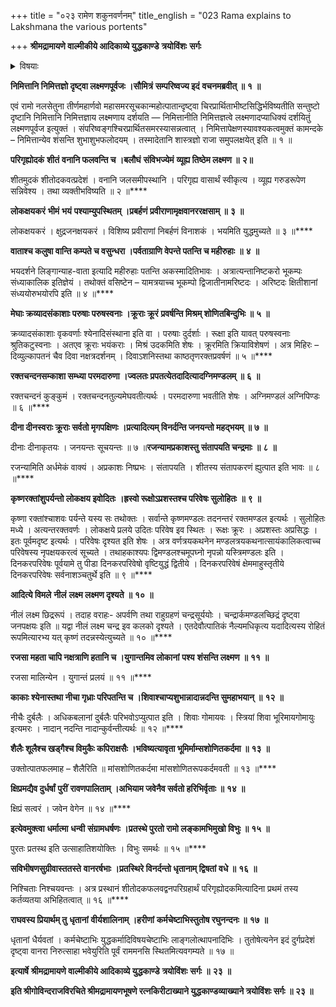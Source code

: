 +++
title = "०२३ रामेण शकुनवर्णनम्"
title_english = "023 Rama explains to Lakshmana the various portents"

+++
**श्रीमद्रामायणे वाल्मीकीये आदिकाव्ये युद्धकाण्डे** **त्रयोविंशः** **सर्गः**


<details><summary>विषयाः</summary>

तीर्णार्णवेनरामेण लक्ष्मणंप्रति घोरतरसमरसूचकोत्पातप्रदर्शन पूर्वकमुत्साहेन सेनयाविभीषण सुग्रीवादिभिस्सहलङ्कांप्रति प्रस्थानम् ॥ १ ॥

</details>


**निमित्तानि निमित्तज्ञो दृष्ट्वा लक्ष्मणपूर्वजः ।सौमित्रं** **सम्परिष्वज्य इदं** **वचनमब्रवीत् ॥** **१** **॥**

एवं रामो नलसेतुना तीर्णमहार्णवो महासमरसूचकान्महोत्पातान्दृष्ट्वा चिरप्रार्थिताभीष्टसिद्धिर्भविष्यतीति सन्तुष्टो दृष्टानि निमित्तानि निमित्तज्ञाय लक्ष्मणाय दर्शयति — निमित्तानीति निमित्तज्ञत्वे लक्ष्मणादप्याधिक्यं दर्शयितुं लक्ष्मणपूर्वज इत्युक्तं । संपरिष्वङ्गश्चिरप्रार्थितसमरस्यासन्नत्वात् । निमित्तापेक्षणस्यावश्यकत्वमुक्तं कामन्दके – निमित्तान्येव शंसन्ति शुभाशुभफलोदयम् । तस्मादेतानि शास्त्रज्ञो राजा समुपलक्षयेत् इति ॥ १ ॥

**परिगृह्योदकं** **शीतं** **वनानि फलवन्ति च ।बलौघं** **संविभज्येमं** **व्यूह्य तिष्ठेम लक्ष्मण ॥** **२॥**

शीतमुदकं शीतोदकवत्प्रदेशं । वनानि जलसमीपस्थानि । परिगृह्य वासार्थं स्वीकृत्य । व्यूह्य गरुडरूपेण सन्निवेश्य । तथा व्यक्तीभविष्यति ॥ २ ॥****

**लोकक्षयकरं** **भीमं** **भयं** **पश्याम्युपस्थितम् ।प्रबर्हणं** **प्रवीराणामृक्षवानररक्षसाम् ॥** **३** **॥**

लोकक्षयकरं । क्षुद्रजनक्षयकरं । विशिष्य प्रवीराणां निबर्हणं विनाशकं । भयमिति युद्धमुच्यते ॥ ३ ॥****

**वाताश्च कलुषा वान्ति कम्पते च वसुन्धरा ।पर्वताग्राणि वेपन्ते पतन्ति च महीरुहाः** **॥** **४** **॥**

भयदर्शने लिङ्गान्याह-वाता इत्यादि महीरुहाः पतन्ति अकस्मादितिभावः । अत्रात्यन्तानिष्टकरो भूकम्पः संध्याकालिक इतिज्ञेयं । तथोक्तं वसिष्टेन – यामत्रयाच्च भूकम्पो द्विजातीनामरिष्टदः । अरिष्टदः क्षितीशानां संध्ययोरुभयोरपि इति ॥ ४ ॥****

**मेघाः क्रव्यादसंकाशाः परुषाः परुषस्वनाः ।क्रूराः क्रूरं** **प्रवर्षन्ति मिश्रम् शोणितबिन्दुभिः ॥** **५** **॥**

क्रव्यादसंकाशाः वृकवर्णाः श्येनादिसंस्थाना इति वा । परुषाः दुर्दर्शाः । रूक्षा इति यावत् परुषस्वनाः श्रुतिकटुस्वनाः । अतएव क्रूराः भयंकराः । मिश्रं उदकमिति शेषः । क्रूरमिति क्रियाविशेषणं । अत्र मिहिरः – दिव्युल्कापतनं चैव दिवा नक्षत्रदर्शनम् । दिवाऽशनिस्तथा काष्ठतृणरक्तप्रवर्षणं ॥ ५ ॥****

**रक्तचन्दनसम्काशा सम्ध्या परमदारुणा ।ज्वलतः प्रपतत्येतदादित्यादग्निमण्डलम् ॥** **६** **॥**

रक्तचन्दनं कुङ्कुमं । रक्तचन्दनतुल्यमेघवतीत्यर्थः । परमदारुणा भवतीति शेषः । अग्निमण्डलं अग्निपिण्डः ॥ ६ ॥****

**दीना दीनस्वराः क्रूराः सर्वतो मृगपक्षिणः ।प्रत्यादित्यम् विनर्दन्ति जनयन्तो महद्भयम् ॥** **७** **॥**

दीनाः दीनाकृतयः । जनयन्तः सूचयन्तः ॥ ७ ॥**रजन्यामप्रकाशस्तु** **संतापयति चन्द्रमाः** **॥** **८** **॥**

रजन्यामिति अर्धमेकं वाक्यं । अप्रकाशः निष्प्रभः । संतापयति । शीतस्य संतापकरणं ह्युत्पात इति भावः ॥ ८ ॥****

**कृष्णरक्तांशुपर्यन्तो लोकक्षय इवोदितः** **।ह्रस्वो रूक्षोऽप्रशस्तश्च परिवेषः सुलोहितः** **॥** **९** **॥**

कृष्णा रक्तांश्चाशवः पर्यन्ते यस्य सः तथोक्तः । सर्वान्ते कृष्णमण्डलः तदनन्तरं रक्तमण्डल इत्यर्थः । सुलोहितः मध्ये । अत्यन्तरक्तवर्णः । लोकक्षये प्रलये उदितः परिवेष इव स्थितः । रूक्षः क्रूरः । अप्रशस्तः अप्रसिद्धः । इतः पूर्वमदृष्ट इत्यर्थः । परिवेषः दृश्यत इति शेषः । अत्र वर्णत्रयकथनेन मण्डलत्रयकथनात्सायंकालिकत्वाच्च परिवेषस्य नृपक्षयकरत्वं सूच्यते । तथाहकाश्यपः द्विमण्डलश्चमूपघ्नो नृपन्नो यस्त्रिमण्डलः इति । दिनकरपरिवेषः पूर्वयामे तु पीडा दिनकरपरिवेषो वृष्टियुद्धं द्वितीये । दिनकरपरिवेषं क्षेममाहुस्तृतीये दिनकरपरिवेषः सर्वनाशञ्चतुर्थे इति ॥ ९ ॥****

**आदित्ये विमले** **नीलं** **लक्ष्म लक्ष्मण दृश्यते** **॥** **१०** **॥**

नीलं लक्ष्म छिद्ररूपं । तदाह वराहः- अपर्वणि तथा राहुग्रहणं चन्द्रसूर्ययोः । चन्द्रार्कमण्डलच्छिद्रं दृष्ट्वा जनपक्षयः इति ॥ यद्वा नीलं लक्ष्म चन्द्र इव कलको दृश्यते । एतदेवौत्पातिकं नैल्यमधिकृत्य यदादित्यस्य रोहितं रूपमित्यारभ्य यत् कृष्णं तदन्नस्येत्युच्यते ॥ १० ॥****

**रजसा महता चापि नक्षत्राणि हतानि च ।युगान्तमिव लोकानां** **पश्य** **शंसन्ति लक्ष्मण** **॥** **११** **॥**

रजसा मालिन्येन । युगान्तं प्रलयं ॥ ११ ॥****

**काकाः श्येनास्तथा नीचा गृध्राः परिपतन्ति च ।शिवाश्चाप्यशुभान्नादान्नदन्ति सुमहाभयान्** **॥** **१२** **॥**

नीचैः दुर्बलैः । अधिकबलानां दुर्बलैः परिभवोऽप्युत्पात इति । शिवाः गोमायवः । स्त्रियां शिवा भूरिमायगोमायुः इत्यमरः । नादान् नदन्ति नादान्कुर्वन्तीत्यर्थः ॥ १२ ॥****

**शैलैः शूलैश्च खड्गैश्च विमुकैः कपिराक्षसैः ।भविष्यत्यावृता भूमिर्माम्सशोणितकर्दमा ॥** **१३** **॥**

उक्तोत्पातफलमाह – शैलैरिति ॥ मांसशोणितकर्दमा मांसशोणितरूपकर्दमवती ॥ १३ ॥****

**क्षिप्रमद्यैव दुर्धर्षां** **पुरीं** **रावणपालिताम् ।अभियाम जवेनैव सर्वतो हरिभिर्वृताः ॥** **१४** **॥**

क्षिप्रं सत्वरं । जवेन वेगेन ॥ १४ ॥****

**इत्येवमुक्त्वा** **धर्मात्मा** **धन्वी** **संग्रामधर्षणः ।प्रतस्थे पुरतो रामो लङ्कामभिमुखो विभुः ॥** **१५** **॥**

पुरतः प्रतस्थ इति उत्साहातिशयोक्तिः । विभुः समर्थः ॥ १५ ॥****

**सविभीषणसुग्रीवास्ततस्ते** **वानरर्षभाः ।प्रतस्थिरे विनर्दन्तो धृतानाम् द्विषतां** **वधे ॥** **१६** **॥**

निश्चिताः निश्चयवन्तः । अत्र प्रस्थानं शीतोदकफलवद्वनपरिग्रहार्थं परिगृह्योदकमित्यादिना प्रथमं तस्य कर्तव्यतया अभिहितत्वात् ॥ १६ ॥****

**राघवस्य प्रियार्थम् तु** **धृतानां** **वीर्यशालिनाम् ।हरीणां** **कर्मचेष्टाभिस्तुतोष रघुनन्दनः ॥** **१७** **॥**

धृतानां धैर्यवतां । कर्मचेष्टाभिः युद्धकर्मादिविषयचेष्टाभिः लाङ्गलोत्थापनादिभिः । तुतोषेत्यनेन इदं दुर्गप्रदेशं दृष्ट्वा वानरा निरुत्साहा भवेयुरिति पूर्वं राममनसि स्थितमित्यवगम्यते ॥ १७ ॥

**इत्यार्षे** **श्रीमद्रामायणे वाल्मीकीये आदिकाव्ये युद्धकाण्डे** **त्रयोविंशः** **सर्गः** **॥** **२३** **॥**

**इति श्रीगोविन्दराजविरचिते श्रीमद्रामायणभूषणे रत्नकिरीटाख्याने युद्धकाण्डव्याख्याने त्रयोविंशः सर्गः ॥ २३ ॥**
